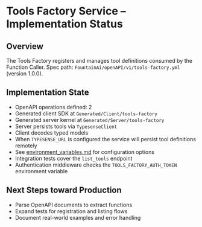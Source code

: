 # Tools Factory Service – Implementation Status

## Overview
The Tools Factory registers and manages tool definitions consumed by the Function Caller.
Spec path: `FountainAi/openAPI/v1/tools-factory.yml` (version 1.0.0).

## Implementation State
- OpenAPI operations defined: 2
- Generated client SDK at `Generated/Client/tools-factory`
- Generated server kernel at `Generated/Server/tools-factory`
- Server persists tools via `TypesenseClient`
- Client decodes typed models
- When `TYPESENSE_URL` is configured the service will persist tool definitions remotely
- See [environment_variables.md](../../../../../../docs/environment_variables.md) for configuration options
- Integration tests cover the `list_tools` endpoint
- Authentication middleware checks the `TOOLS_FACTORY_AUTH_TOKEN` environment variable

## Next Steps toward Production
- Parse OpenAPI documents to extract functions
- Expand tests for registration and listing flows
- Document real-world examples and error handling
